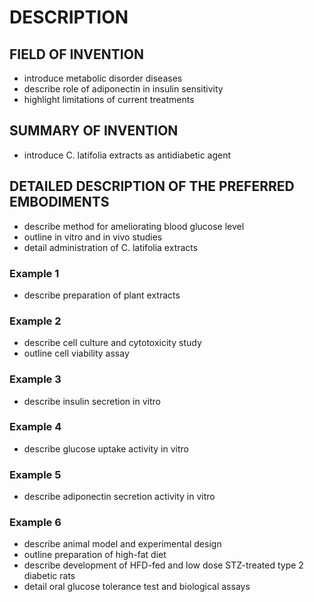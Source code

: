 # DESCRIPTION

## FIELD OF INVENTION

- introduce metabolic disorder diseases
- describe role of adiponectin in insulin sensitivity
- highlight limitations of current treatments

## SUMMARY OF INVENTION

- introduce C. latifolia extracts as antidiabetic agent

## DETAILED DESCRIPTION OF THE PREFERRED EMBODIMENTS

- describe method for ameliorating blood glucose level
- outline in vitro and in vivo studies
- detail administration of C. latifolia extracts

### Example 1

- describe preparation of plant extracts

### Example 2

- describe cell culture and cytotoxicity study
- outline cell viability assay

### Example 3

- describe insulin secretion in vitro

### Example 4

- describe glucose uptake activity in vitro

### Example 5

- describe adiponectin secretion activity in vitro

### Example 6

- describe animal model and experimental design
- outline preparation of high-fat diet
- describe development of HFD-fed and low dose STZ-treated type 2 diabetic rats
- detail oral glucose tolerance test and biological assays

